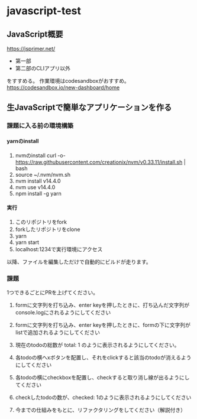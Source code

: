 # javascript-test

## JavaScript概要
https://jsprimer.net/

* 第一部
* 第二部のCLIアプリ以外

をすすめる。
作業環境はcodesandboxがおすすめ。
https://codesandbox.io/new-dashboard/home

## 生JavaScriptで簡単なアプリケーションを作る

### 課題に入る前の環境構築
#### yarnのinstall
1. nvmのinstall
curl -o- https://raw.githubusercontent.com/creationix/nvm/v0.33.11/install.sh | bash
2. source ~/.nvm/nvm.sh
3. nvm install v14.4.0
4. nvm use v14.4.0
5. npm install -g yarn

#### 実行
1. このリポジトリをfork
2. forkしたリポジトリをclone
3. yarn
4. yarn start
5. localhost:1234で実行環境にアクセス

以降、ファイルを編集しただけで自動的にビルドが走ります。

### 課題
1つできるごとにPRを上げてください。

1. formに文字列を打ち込み、enter keyを押したときに、打ち込んだ文字列がconsole.logにされるようにしてください

2. formに文字列を打ち込み、enter keyを押したときに、formの下に文字列がlistで追加されるようにしてください

3. 現在のtodoの総数が total: 1 のように表示されるようにしてください。

4. 各todoの横へxボタンを配置し、それをclickすると該当のtodoが消えるようにしてください

5. 各todoの横にcheckboxを配置し、checkすると取り消し線が出るようにしてください

6. checkしたtodoの数が、checked: 1のように表示されるようにしてください

7. 今までの仕組みをもとに、リファクタリングをしてください（解説付き）
